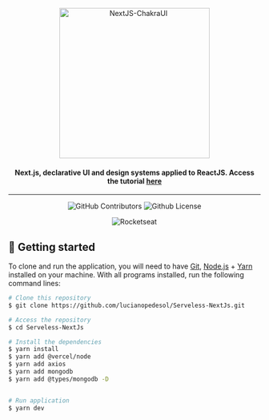 <br>
<div align="center">
  <img width="300" alt="NextJS-ChakraUI" src="./.github/assets/Nextjs-ChakraUI.png" />

  <h4 align="center">
     Next.js, declarative UI and design systems applied to ReactJS. Access the tutorial <a href="https://www.youtube.com/watch?v=6TEo2AxW-oQ">here</a>
  </h4>
</div>

---

<p align="center">
  <img alt="GitHub Contributors" src="https://img.shields.io/github/contributors/eugustavo/youtube-nextjs-design-system" />
  <img alt="Github License" src="https://img.shields.io/github/license/eugustavo/youtube-nextjs-design-system" />
</p>

<p align="center">
  <img alt="Rocketseat" src="./.github/assets/login-rocketseat.png">
</p>


## 🚀 Getting started

To clone and run the application, you will need to have [Git](https://git-scm.com), [Node.js](https://nodejs.org) + [Yarn](https://yarnpkg.com) installed on your machine. With all programs installed, run the following command lines:


```bash
# Clone this repository
$ git clone https://github.com/lucianopedesol/Serveless-NextJs.git

# Access the repository
$ cd Serveless-NextJs

# Install the dependencies
$ yarn install
$ yarn add @vercel/node
$ yarn add axios
$ yarn add mongodb
$ yarn add @types/mongodb -D


# Run application
$ yarn dev
```


